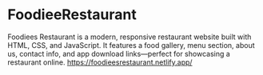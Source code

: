 # FoodieeRestaurant
Foodiees Restaurant is a modern, responsive restaurant website built with HTML, CSS, and JavaScript. It features a food gallery, menu section, about us, contact info, and app download links—perfect for showcasing a restaurant online.
https://foodieesrestaurant.netlify.app/